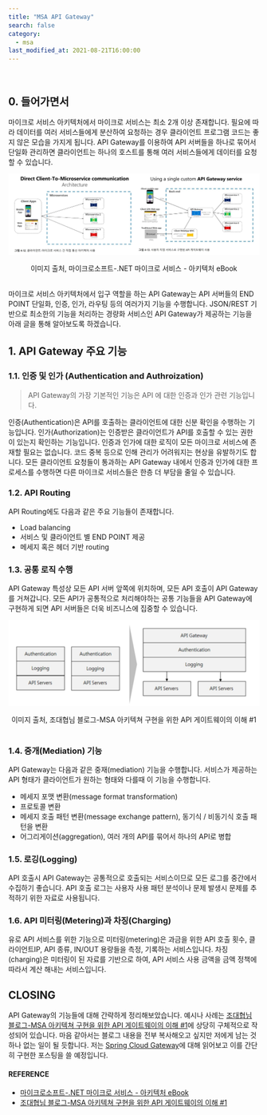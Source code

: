 ```yaml
---
title: "MSA API Gateway"
search: false
category:
  - msa
last_modified_at: 2021-08-21T16:00:00
---
```


<br>

## 0. 들어가면서

마이크로 서비스 아키텍처에서 마이크로 서비스는 최소 2개 이상 존재합니다. 
필요에 따라 데이터를 여러 서비스들에게 분산하여 요청하는 경우 클라이언트 프로그램 코드는 좋지 않은 모습을 가지게 됩니다. 
API Gateway를 이용하여 API 서버들을 하나로 묶어서 단일화 관리하면 클라이언트는 하나의 호스트를 통해 여러 서비스들에게 데이터를 요청할 수 있습니다. 

<p align="center"><img src="/images/msa-api-gateway-1.JPG"></p>
<center>이미지 출처, 마이크로소프트-.NET 마이크로 서비스 - 아키텍처 eBook</center><br>

마이크로 서비스 아키텍처에서 입구 역할을 하는 API Gateway는 API 서버들의 END POINT 단일화, 인증, 인가, 라우팅 등의 여러가지 기능을 수행합니다. 
JSON/REST 기반으로 최소한의 기능을 처리하는 경량화 서비스인 API Gateway가 제공하는 기능을 아래 글을 통해 알아보도록 하겠습니다. 

## 1. API Gateway 주요 기능
### 1.1. 인증 및 인가 (Authentication and Authroization)

> API Gateway의 가장 기본적인 기능은 API 에 대한 인증과 인가 관련 기능입니다. 

인증(Authentication)은 API를 호출하는 클라이언트에 대한 신분 확인을 수행하는 기능입니다. 
인가(Authorization)는 인증받은 클라이언트가 API를 호출할 수 있는 권한이 있는지 확인하는 기능입니다. 
인증과 인가에 대한 로직이 모든 마이크로 서비스에 존재할 필요는 없습니다. 
코드 중복 등으로 인해 관리가 어려워지는 현상을 유발하기도 합니다. 
모든 클라이언트 요청들이 통과하는 API Gateway 내에서 인증과 인가에 대한 프로세스를 수행하면 다른 마이크로 서비스들은 한층 더 부담을 줄일 수 있습니다. 

### 1.2. API Routing
API Routing에도 다음과 같은 주요 기능들이 존재합니다.
- Load balancing
- 서비스 및 클라이언트 별 END POINT 제공
- 메세지 혹은 헤더 기반 routing

### 1.3. 공통 로직 수행
API Gateway 특성상 모든 API 서버 앞쪽에 위치하며, 모든 API 호출이 API Gateway를 거쳐갑니다. 
모든 API가 공통적으로 처리해야하는 공통 기능들을 API Gateway에 구현하게 되면 API 서버들은 더욱 비즈니스에 집중할 수 있습니다. 

<p align="center"><img src="/images/msa-api-gateway-2.JPG" width="550"></p>
<center>이미지 출처, 조대협님 블로그-MSA 아키텍쳐 구현을 위한 API 게이트웨이의 이해 #1</center><br>

### 1.4. 중개(Mediation) 기능
API Gateway는 다음과 같은 중재(mediation) 기능을 수행합니다. 
서비스가 제공하는 API 형태가 클라이언트가 원하는 형태와 다를때 이 기능을 수행합니다. 
- 메세지 포맷 변환(message format transformation)
- 프로토콜 변환
- 메세지 호출 패턴 변환(message exchange pattern), 동기식 / 비동기식 호출 패턴을 변환
- 어그리게이션(aggregation), 여러 개의 API를 묶어서 하나의 API로 병합

### 1.5. 로깅(Logging)
API 호출시 API Gateway는 공통적으로 호출되는 서비스이므로 모든 로그를 중간에서 수집하기 좋습니다. 
API 호출 로그는 사용자 사용 패턴 분석이나 문제 발생시 문제를 추적하기 위한 자료로 사용됩니다. 

### 1.6. API 미터링(Metering)과 차징(Charging)
유로 API 서비스를 위한 기능으로 미터링(metering)은 과금을 위한 API 호출 횟수, 클라이언트IP, API 종류, IN/OUT 용량들을 측정, 기록하는 서비스입니다. 
차징(charging)은 미터링이 된 자료를 기반으로 하여, API 서비스 사용 금액을 금액 정책에 따라서 계산 해내는 서비스입니다.

## CLOSING
API Gateway의 기능들에 대해 간략하게 정리해보았습니다. 
예시나 사례는 [조대협님 블로그-MSA 아키텍쳐 구현을 위한 API 게이트웨이의 이해 #1][cho-blogLink]에 상당히 구체적으로 작성되어 있습니다. 
마음 같아서는 블로그 내용을 전부 복사해오고 싶지만 저에게 남는 것 하나 없는 일이 될 듯합니다. 
저는 [Spring Cloud Gateway][gateway-javadocLink]에 대해 읽어보고 이를 간단히 구현한 포스팅을 쓸 예정입니다.

#### REFERENCE
- [마이크로소프트-.NET 마이크로 서비스 - 아키텍처 eBook][microsoft-ebookLink]
- [조대협님 블로그-MSA 아키텍쳐 구현을 위한 API 게이트웨이의 이해 #1][cho-blogLink]

[microsoft-ebookLink]: https://docs.microsoft.com/ko-kr/dotnet/architecture/microservices/architect-microservice-container-applications/direct-client-to-microservice-communication-versus-the-api-gateway-pattern
[cho-blogLink]: https://bcho.tistory.com/1005
[gateway-javadocLink]: https://docs.spring.io/spring-cloud-gateway/docs/current/reference/html/